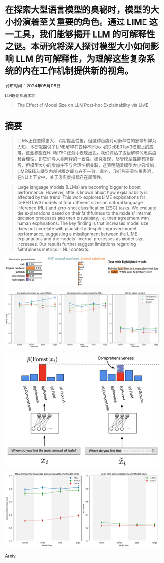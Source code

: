 # 在探索大型语言模型的奥秘时，模型的大小扮演着至关重要的角色。通过 LIME 这一工具，我们能够揭开 LLM 的可解释性之谜。本研究将深入探讨模型大小如何影响 LLM 的可解释性，为理解这些复杂系统的内在工作机制提供新的视角。

发布时间：2024年05月08日

`LLM理论` `机器学习`

> The Effect of Model Size on LLM Post-hoc Explainability via LIME

# 摘要

> LLMs正在变得更大，以期提高性能，但这种趋势对可解释性的影响却鲜为人知。本研究探讨了LIME解释在四种不同大小的DeBERTaV3模型上的应用，这些模型在NLI和ZSC任务中表现出色。我们评估了这些解释的忠实度和合理性，即它们与人类解释的一致性。研究发现，尽管模型性能有所提高，但模型大小的增加并不与合理性相关联，这表明随着模型大小的增加，LIME解释与模型内部过程之间存在不一致。此外，我们的研究结果表明，在NLI上下文中，关于忠实度指标存在局限性。

> Large language models (LLMs) are becoming bigger to boost performance. However, little is known about how explainability is affected by this trend. This work explores LIME explanations for DeBERTaV3 models of four different sizes on natural language inference (NLI) and zero-shot classification (ZSC) tasks. We evaluate the explanations based on their faithfulness to the models' internal decision processes and their plausibility, i.e. their agreement with human explanations. The key finding is that increased model size does not correlate with plausibility despite improved model performance, suggesting a misalignment between the LIME explanations and the models' internal processes as model size increases. Our results further suggest limitations regarding faithfulness metrics in NLI contexts.

![在探索大型语言模型的奥秘时，模型的大小扮演着至关重要的角色。通过 LIME 这一工具，我们能够揭开 LLM 的可解释性之谜。本研究将深入探讨模型大小如何影响 LLM 的可解释性，为理解这些复杂系统的内在工作机制提供新的视角。](../../../paper_images/2405.05348/lime-example-cose.png)

![在探索大型语言模型的奥秘时，模型的大小扮演着至关重要的角色。通过 LIME 这一工具，我们能够揭开 LLM 的可解释性之谜。本研究将深入探讨模型大小如何影响 LLM 的可解释性，为理解这些复杂系统的内在工作机制提供新的视角。](../../../paper_images/2405.05348/all_by_label.png)

![在探索大型语言模型的奥秘时，模型的大小扮演着至关重要的角色。通过 LIME 这一工具，我们能够揭开 LLM 的可解释性之谜。本研究将深入探讨模型大小如何影响 LLM 的可解释性，为理解这些复杂系统的内在工作机制提供新的视角。](../../../paper_images/2405.05348/faithfulness.png)

![在探索大型语言模型的奥秘时，模型的大小扮演着至关重要的角色。通过 LIME 这一工具，我们能够揭开 LLM 的可解释性之谜。本研究将深入探讨模型大小如何影响 LLM 的可解释性，为理解这些复杂系统的内在工作机制提供新的视角。](../../../paper_images/2405.05348/global_comprehensiveness_and_iou.png)

[Arxiv](https://arxiv.org/abs/2405.05348)